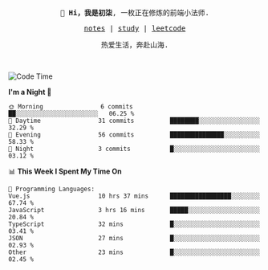 <p align="center">
  <samp>
    <span><strong>👋 Hi，我是初柒</strong>,</span>
    <span>一枚正在修炼的前端小法师.</span>
  </samp>
</p>

<p align="center">
  <samp>
    <a href="https://www.wolai.com/dec-seven/wyPFvMTwAcD9muc6RMfThB">notes</a> |
    <a href="https://github.com/dec-seven/fe-study">study</a> |
    <a href="https://leetcode.cn/u/dec-seven/">leetcode</a>
  </samp>
</p>
<p align="center">
  <samp>
    <span>热爱生活，奔赴山海.</span>
  </samp>
</p>
<br>

<!--START_SECTION:waka-->
![Code Time](http://img.shields.io/badge/Code%20Time-878%20hrs%2014%20mins-blue)

**I'm a Night 🦉** 

```text
🌞 Morning                6 commits           ██░░░░░░░░░░░░░░░░░░░░░░░   06.25 % 
🌆 Daytime                31 commits          ████████░░░░░░░░░░░░░░░░░   32.29 % 
🌃 Evening                56 commits          ███████████████░░░░░░░░░░   58.33 % 
🌙 Night                  3 commits           █░░░░░░░░░░░░░░░░░░░░░░░░   03.12 % 
```


📊 **This Week I Spent My Time On** 

```text
💬 Programming Languages: 
Vue.js                   10 hrs 37 mins      █████████████████░░░░░░░░   67.74 % 
JavaScript               3 hrs 16 mins       █████░░░░░░░░░░░░░░░░░░░░   20.84 % 
TypeScript               32 mins             █░░░░░░░░░░░░░░░░░░░░░░░░   03.41 % 
JSON                     27 mins             █░░░░░░░░░░░░░░░░░░░░░░░░   02.93 % 
Other                    23 mins             █░░░░░░░░░░░░░░░░░░░░░░░░   02.45 % 
```


<!--END_SECTION:waka-->

